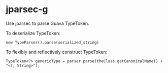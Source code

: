 jparsec-g
=========

Use jparsec to parse Guava TypeToken.

To deserialize TypeToken:

    new TypeParser().parse(serialized_string)

To flexibly and reflectively construct TypeToken:

    TypeToken<?> genericType = parser.parse(theClass.getCanonicalName() + "<?, String>");
